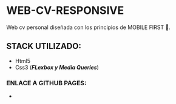 # WEB-CV-RESPONSIVE

Web cv personal diseñada con los principios de MOBILE FIRST :iphone:.

## STACK UTILIZADO:

- Html5
- Css3 (***FLexbox y Media Queries***)

### ENLACE A GITHUB PAGES:

-
